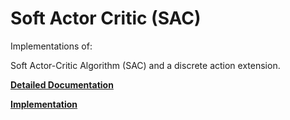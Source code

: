 Soft Actor Critic (SAC)
=======================

Implementations of:

Soft Actor-Critic Algorithm (SAC) and a discrete action extension. 

**[Detailed Documentation](https://docs.ray.io/en/latest/rllib-algorithms.html#sac)**

**[Implementation](https://github.com/ray-project/ray/blob/master/rllib/agents/sac/sac.py)**
